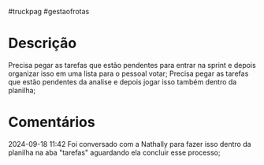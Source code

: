 #truckpag #gestaofrotas

# Descrição 
Precisa pegar as tarefas que estão pendentes para entrar na sprint e depois organizar isso em uma lista para o pessoal votar; 
Precisa pegar as tarefas que estão pendentes da analise e depois jogar isso também dentro da planilha; 

# Comentários 
2024-09-18 11:42
Foi conversado com a Nathally para fazer isso dentro da planilha na aba "tarefas" aguardando ela concluir esse processo;

